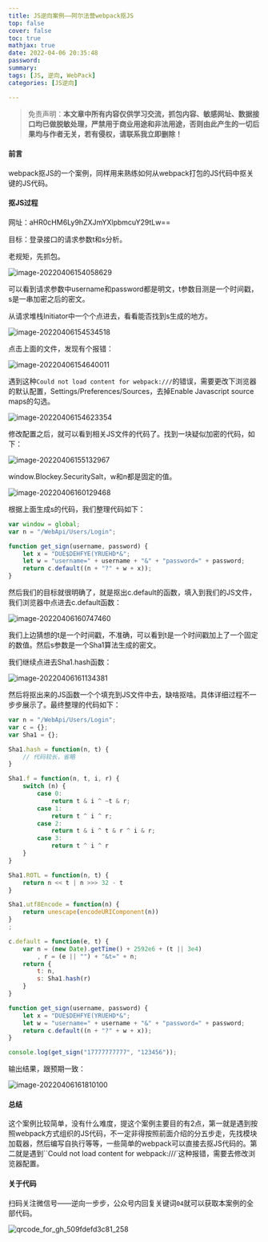 ```yaml
---
title: JS逆向案例——阿尔法营webpack抠JS
top: false
cover: false
toc: true
mathjax: true
date: 2022-04-06 20:35:48
password:
summary:
tags: [JS, 逆向, WebPack]
categories: [JS逆向]

---
```


> 免责声明：**本文章中所有内容仅供学习交流，抓包内容、敏感网址、数据接口均已做脱敏处理，严禁用于商业用途和非法用途，否则由此产生的一切后果均与作者无关，若有侵权，请联系我立即删除！**



#### 前言

webpack抠JS的一个案例，同样用来熟练如何从webpack打包的JS代码中抠关键的JS代码。



#### 抠JS过程

网址：aHR0cHM6Ly9hZXJmYXlpbmcuY29tLw==

目标：登录接口的请求参数t和s分析。



老规矩，先抓包。

![image-20220406154058629](https://img.heshipeng.com/202204061540833.png?watermark/2/text/5YWz5rOo5b6u5L-h5YWs5LyX5Y-377ya6YCG5ZCR5LiA5q2l5q2l/font/5a6L5L2T/fontsize/300)

可以看到请求参数中username和password都是明文，t参数目测是一个时间戳，s是一串加密之后的密文。



从请求堆栈Initiator中一个个点进去，看看能否找到s生成的地方。

![image-20220406154534518](https://img.heshipeng.com/202204061545622.png?watermark/2/text/5YWz5rOo5b6u5L-h5YWs5LyX5Y-377ya6YCG5ZCR5LiA5q2l5q2l/font/5a6L5L2T/fontsize/300)



点击上面的文件，发现有个报错：

![image-20220406154640011](https://img.heshipeng.com/202204061546076.png?watermark/2/text/5YWz5rOo5b6u5L-h5YWs5LyX5Y-377ya6YCG5ZCR5LiA5q2l5q2l/font/5a6L5L2T/fontsize/300)



遇到这种`Could not load content for webpack:///`的错误，需要更改下浏览器的默认配置，Settings/Preferences/Sources，去掉Enable Javascript source maps的勾选。

![image-20220406154623354](https://img.heshipeng.com/202204061546397.png?watermark/2/text/5YWz5rOo5b6u5L-h5YWs5LyX5Y-377ya6YCG5ZCR5LiA5q2l5q2l/font/5a6L5L2T/fontsize/300)



修改配置之后，就可以看到相关JS文件的代码了。找到一块疑似加密的代码，如下：

![image-20220406155132967](https://img.heshipeng.com/202204061551050.png?watermark/2/text/5YWz5rOo5b6u5L-h5YWs5LyX5Y-377ya6YCG5ZCR5LiA5q2l5q2l/font/5a6L5L2T/fontsize/300)



window.Blockey.SecuritySalt，w和n都是固定的值。

![image-20220406160129468](https://img.heshipeng.com/202204061601020.png?watermark/2/text/5YWz5rOo5b6u5L-h5YWs5LyX5Y-377ya6YCG5ZCR5LiA5q2l5q2l/font/5a6L5L2T/fontsize/300)



根据上面生成s的代码，我们整理代码如下：

```js
var window = global;
var n = "/WebApi/Users/Login";

function get_sign(username, password) {
    let x = "DUE$DEHFYE(YRUEHD*&";
    let w = "username=" + username + "&" + "password=" + password;
    return c.default((n + "?" + w + x));
}
```



然后我们的目标就很明确了，就是抠出c.default的函数，填入到我们的JS文件，我们浏览器中点进去c.default函数：

![image-20220406160747460](https://img.heshipeng.com/202204061607543.png?watermark/2/text/5YWz5rOo5b6u5L-h5YWs5LyX5Y-377ya6YCG5ZCR5LiA5q2l5q2l/font/5a6L5L2T/fontsize/300)

我们上边猜想的t是一个时间戳，不准确，可以看到t是一个时间戳加上了一个固定的数值。然后s参数是一个Sha1算法生成的密文。



我们继续点进去Sha1.hash函数：

![image-20220406161134381](https://img.heshipeng.com/202204061611573.png?watermark/2/text/5YWz5rOo5b6u5L-h5YWs5LyX5Y-377ya6YCG5ZCR5LiA5q2l5q2l/font/5a6L5L2T/fontsize/300)



然后将抠出来的JS函数一个个填充到JS文件中去，缺啥抠啥。具体详细过程不一步步展示了。最终整理的代码如下：

```js
var n = "/WebApi/Users/Login";
var c = {};
var Sha1 = {};

Sha1.hash = function(n, t) {
    // 代码较长，省略
}

Sha1.f = function(n, t, i, r) {
    switch (n) {
        case 0:
            return t & i ^ ~t & r;
        case 1:
            return t ^ i ^ r;
        case 2:
            return t & i ^ t & r ^ i & r;
        case 3:
            return t ^ i ^ r
    }
}

Sha1.ROTL = function(n, t) {
    return n << t | n >>> 32 - t
}

Sha1.utf8Encode = function(n) {
    return unescape(encodeURIComponent(n))
}
;

c.default = function(e, t) {
    var n = (new Date).getTime() + 2592e6 + (t || 3e4)
        , r = (e || "") + "&t=" + n;
    return {
        t: n,
        s: Sha1.hash(r)
    }
}

function get_sign(username, password) {
    let x = "DUE$DEHFYE(YRUEHD*&";
    let w = "username=" + username + "&" + "password=" + password;
    return c.default((n + "?" + w + x));
}

console.log(get_sign("17777777777", "123456"));
```

输出结果，跟预期一致：

![image-20220406161810100](https://img.heshipeng.com/202204061618301.png?watermark/2/text/5YWz5rOo5b6u5L-h5YWs5LyX5Y-377ya6YCG5ZCR5LiA5q2l5q2l/font/5a6L5L2T/fontsize/300)



#### 总结

这个案例比较简单，没有什么难度，提这个案例主要目的有2点，第一就是遇到按照webpack方式组织的JS代码，不一定非得按照前面介绍的分五步走，先找模块加载器，然后编写自执行等等，一些简单的webpack可以直接去抠JS代码的。第二就是遇到``Could not load content for webpack:///`这种报错，需要去修改浏览器配置。



#### 关于代码

扫码关注微信号——逆向一步步，公众号内回复关键词`04`就可以获取本案例的全部代码。

![qrcode_for_gh_509fdefd3c81_258](https://img.heshipeng.com/202204061622110.jpg)

